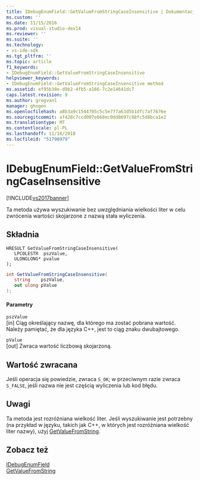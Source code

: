 ```yaml
---
title: IDebugEnumField::GetValueFromStringCaseInsensitive | Dokumentacja firmy Microsoft
ms.custom: ''
ms.date: 11/15/2016
ms.prod: visual-studio-dev14
ms.reviewer: ''
ms.suite: ''
ms.technology:
- vs-ide-sdk
ms.tgt_pltfrm: ''
ms.topic: article
f1_keywords:
- IDebugEnumField::GetValueFromStringCaseInsensitive
helpviewer_keywords:
- IDebugEnumField::GetValueFromStringCaseInsensitive method
ms.assetid: ef95b38e-d9b2-4fb5-a166-7c2e14641dc7
caps.latest.revision: 9
ms.author: gregvanl
manager: ghogen
ms.openlocfilehash: a8b3a9c1544705c5c5e777a63d5b1dfc7af7676e
ms.sourcegitcommit: af428c7ccd007e668ec0dd8697c88fc5d8bca1e2
ms.translationtype: MT
ms.contentlocale: pl-PL
ms.lasthandoff: 11/16/2018
ms.locfileid: "51798979"
---
```

# <a name="idebugenumfieldgetvaluefromstringcaseinsensitive"></a>IDebugEnumField::GetValueFromStringCaseInsensitive
[!INCLUDE[vs2017banner](../../../includes/vs2017banner.md)]

Ta metoda używa wyszukiwanie bez uwzględniania wielkości liter w celu zwrócenia wartości skojarzone z nazwą stała wyliczenia.  
  
## <a name="syntax"></a>Składnia  
  
```cpp#  
HRESULT GetValueFromStringCaseInsensitive(  
   LPCOLESTR  pszValue,  
   ULONGLONG* pvalue  
);  
```  
  
```csharp  
int GetValueFromStringCaseInsensitive(  
   string    pszValue,   
   out ulong pValue  
);  
```  
  
#### <a name="parameters"></a>Parametry  
 `pszValue`  
 [in] Ciąg określający nazwę, dla którego ma zostać pobrana wartość. Należy pamiętać, że dla języka C++, jest to ciąg znaku dwubajtowego.  
  
 `pValue`  
 [out] Zwraca wartość liczbową skojarzoną.  
  
## <a name="return-value"></a>Wartość zwracana  
 Jeśli operacja się powiedzie, zwraca `S_OK`; w przeciwnym razie zwraca `S_FALSE`, jeśli nazwa nie jest częścią wyliczenia lub kod błędu.  
  
## <a name="remarks"></a>Uwagi  
 Ta metoda jest rozróżniana wielkość liter. Jeśli wyszukiwanie jest potrzebny (na przykład w języku, takich jak C++, w których jest rozróżniana wielkość liter nazwy), użyj [GetValueFromString](../../../extensibility/debugger/reference/idebugenumfield-getvaluefromstring.md).  
  
## <a name="see-also"></a>Zobacz też  
 [IDebugEnumField](../../../extensibility/debugger/reference/idebugenumfield.md)   
 [GetValueFromString](../../../extensibility/debugger/reference/idebugenumfield-getvaluefromstring.md)

